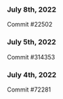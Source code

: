 ### July 8th, 2022

Commit #22502

### July 5th, 2022

Commit #314353


### July 4th, 2022

Commit #72281
